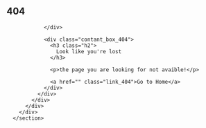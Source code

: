 <!DOCTYPE html>
<html lang="en">
<head>
    <meta charset="UTF-8">
    <meta http-equiv="X-UA-Compatible" content="IE=edge">
    <meta name="viewport" content="width=device-width, initial-scale=1.0">
    <link rel="stylesheet" href="https://cdn.jsdelivr.net/npm/bootstrap@5.1.0/dist/css/bootstrap.min.css">
    <link rel='stylesheet' href='https://fonts.googleapis.com/css?family=Arvo'>
    <link rel="stylesheet" href="style.css">
    <title>404 error | Coderider</title>
</head>
<body>
    <section class="page_404">
        <div class="container">
          <div class="row">
            <div class="col-sm-12 ">
              <div class="col-sm-10 col-sm-offset-1  text-center">
                <div class="four_zero_four_bg">
                  <h1 class="text-center ">404</h1>
      
                </div>
      
                <div class="contant_box_404">
                  <h3 class="h2">
                    Look like you're lost
                  </h3>
      
                  <p>the page you are looking for not avaible!</p>
      
                  <a href="" class="link_404">Go to Home</a>
                </div>
              </div>
            </div>
          </div>
        </div>
      </section>
</body>
</html>
